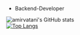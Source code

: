 - Backend-Developer

![amirvatani's GitHub stats](https://github-readme-stats.vercel.app/api?username=amirwatani&show_icons=true&theme=tokyonight)
<br>
[![Top Langs](https://github-readme-stats.vercel.app/api/top-langs/?username=amirwatani&custom_title=Top%20%Languages&hide_border=true&title_color=70a5fd&text_color=38bdae&bg_color=1a1b27&locale=en)](https://github.com/anuraghazra/github-readme-stats)
